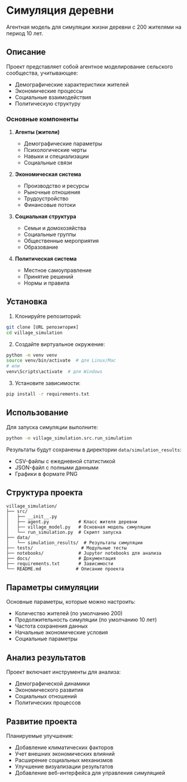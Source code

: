 # Симуляция деревни

Агентная модель для симуляции жизни деревни с 200 жителями на период 10 лет.

## Описание

Проект представляет собой агентное моделирование сельского сообщества, учитывающее:
- Демографические характеристики жителей
- Экономические процессы
- Социальные взаимодействия
- Политическую структуру

### Основные компоненты

1. **Агенты (жители)**
   - Демографические параметры
   - Психологические черты
   - Навыки и специализации
   - Социальные связи

2. **Экономическая система**
   - Производство и ресурсы
   - Рыночные отношения
   - Трудоустройство
   - Финансовые потоки

3. **Социальная структура**
   - Семьи и домохозяйства
   - Социальные группы
   - Общественные мероприятия
   - Образование

4. **Политическая система**
   - Местное самоуправление
   - Принятие решений
   - Нормы и правила

## Установка

1. Клонируйте репозиторий:
```bash
git clone [URL репозитория]
cd village_simulation
```

2. Создайте виртуальное окружение:
```bash
python -m venv venv
source venv/bin/activate  # для Linux/Mac
# или
venv\Scripts\activate  # для Windows
```

3. Установите зависимости:
```bash
pip install -r requirements.txt
```

## Использование

Для запуска симуляции выполните:

```bash
python -m village_simulation.src.run_simulation
```

Результаты будут сохранены в директории `data/simulation_results`:
- CSV-файлы с ежедневной статистикой
- JSON-файл с полными данными
- Графики в формате PNG

## Структура проекта

```
village_simulation/
├── src/
│   ├── __init__.py
│   ├── agent.py           # Класс жителя деревни
│   ├── village_model.py   # Основная модель симуляции
│   └── run_simulation.py  # Скрипт запуска
├── data/
│   └── simulation_results/  # Результаты симуляции
├── tests/                  # Модульные тесты
├── notebooks/             # Jupyter notebooks для анализа
├── docs/                  # Документация
├── requirements.txt       # Зависимости
└── README.md             # Описание проекта
```

## Параметры симуляции

Основные параметры, которые можно настроить:
- Количество жителей (по умолчанию 200)
- Продолжительность симуляции (по умолчанию 10 лет)
- Частота сохранения данных
- Начальные экономические условия
- Социальные параметры

## Анализ результатов

Проект включает инструменты для анализа:
- Демографической динамики
- Экономического развития
- Социальных отношений
- Политических процессов

## Развитие проекта

Планируемые улучшения:
- Добавление климатических факторов
- Учет внешних экономических влияний
- Расширение социальных механизмов
- Улучшение визуализации результатов
- Добавление веб-интерфейса для управления симуляцией 